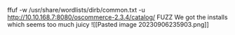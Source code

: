 ffuf -w /usr/share/wordlists/dirb/common.txt -u http://10.10.168.7:8080/oscommerce-2.3.4/catalog/ FUZZ
We got the installs which seems too much juicy 
![[Pasted image 20230906235903.png]]